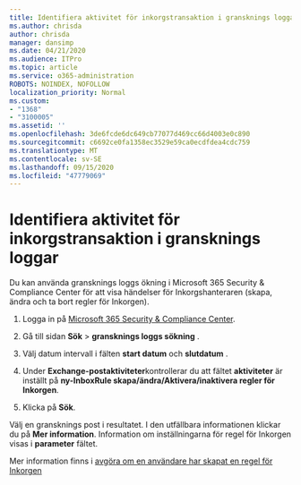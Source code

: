 ```yaml
---
title: Identifiera aktivitet för inkorgstransaktion i gransknings loggar
ms.author: chrisda
author: chrisda
manager: dansimp
ms.date: 04/21/2020
ms.audience: ITPro
ms.topic: article
ms.service: o365-administration
ROBOTS: NOINDEX, NOFOLLOW
localization_priority: Normal
ms.custom:
- "1368"
- "3100005"
ms.assetid: ''
ms.openlocfilehash: 3de6fcde6dc649cb77077d469cc66d4003e0c890
ms.sourcegitcommit: c6692ce0fa1358ec3529e59ca0ecdfdea4cdc759
ms.translationtype: MT
ms.contentlocale: sv-SE
ms.lasthandoff: 09/15/2020
ms.locfileid: "47779069"
---
```

# <a name="identify-inbox-rule-activity-in-audit-logs"></a>Identifiera aktivitet för inkorgstransaktion i gransknings loggar

Du kan använda gransknings loggs ökning i Microsoft 365 Security & Compliance Center för att visa händelser för Inkorgshanteraren (skapa, ändra och ta bort regler för Inkorgen).

1. Logga in på [Microsoft 365 Security & Compliance Center](https://protection.office.com/).

2. Gå till sidan **Sök**  >  **gransknings loggs sökning** .

3. Välj datum intervall i fälten **start datum** och **slutdatum** .

4. Under **Exchange-postaktiviteter**kontrollerar du att fältet **aktiviteter** är inställt på **ny-InboxRule skapa/ändra/Aktivera/inaktivera regler för Inkorgen**.

5. Klicka på **Sök**.

Välj en gransknings post i resultatet. I den utfällbara informationen klickar du på **Mer information**. Information om inställningarna för regel för Inkorgen visas i **parameter** fältet.

Mer information finns i [avgöra om en användare har skapat en regel för Inkorgen](https://docs.microsoft.com//office365/securitycompliance/auditing-troubleshooting-scenarios#determining-if-a-user-created-an-inbox-rule)
